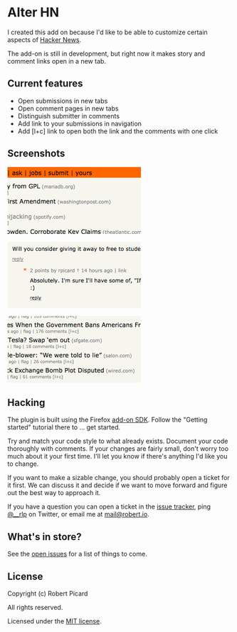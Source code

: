 # Alter HN

I created this add on because I'd like to be able to customize certain aspects of [Hacker News](https://news.ycombinator.com).

The add-on is still in development, but right now it makes story and comment links open in a new tab.

## Current features

* Open submissions in new tabs
* Open comment pages in new tabs
* Distinguish submitter in comments
* Add link to your submissions in navigation
* Add [l+c] link to open both the link and the comments with one click

## Screenshots

![Link to your submissions in the navigation](screenshots/yours-nav.png)

![Distinguish the submitter in the comments](screenshots/distinguish-submitter.png)

![Add an [l+c] link to open the link and comments in one click](screenshots/lpc-link.png)

## Hacking

The plugin is built using the Firefox [add-on SDK](https://addons.mozilla.org/en-US/developers/docs/sdk/latest/dev-guide/index.html). Follow the "Getting started" tutorial there to … get started.

Try and match your code style to what already exists. Document your code thoroughly with comments. If your changes are fairly small, don't worry too much about it your first time. I'll let you know if there's anything I'd like you to change.

If you want to make a sizable change, you should probably open a ticket for it first. We can discuss it and decide if we want to move forward and figure out the best way to approach it.

If you have a question you can open a ticket in the [issue tracker](https://github.com/rpicard/alter-hn/issues), ping [@__rlp](https://twitter.com/__rlp) on Twitter, or email me at mail@robert.io.

## What's in store?

See the [open issues](https://github.com/rpicard/alter-hn/issues?state=open) for a list of things to come.

## License

Copyright (c) Robert Picard

All rights reserved.

Licensed under the [MIT license](http://opensource.org/licenses/MIT).

